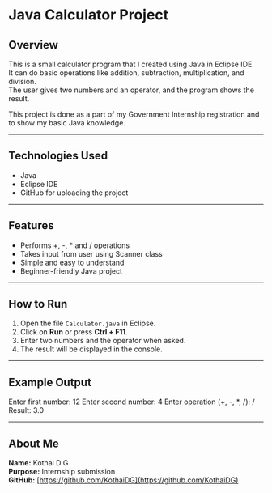 # Java Calculator Project

## Overview
This is a small calculator program that I created using Java in Eclipse IDE.  
It can do basic operations like addition, subtraction, multiplication, and division.  
The user gives two numbers and an operator, and the program shows the result.

This project is done as a part of my Government Internship registration and to show my basic Java knowledge.

---

## Technologies Used
- Java  
- Eclipse IDE  
- GitHub for uploading the project  

---

## Features
- Performs +, -, * and / operations  
- Takes input from user using Scanner class  
- Simple and easy to understand  
- Beginner-friendly Java project  

---

## How to Run
1. Open the file `Calculator.java` in Eclipse.  
2. Click on **Run** or press **Ctrl + F11**.  
3. Enter two numbers and the operator when asked.  
4. The result will be displayed in the console.

---

## Example Output
Enter first number: 12
Enter second number: 4
Enter operation (+, -, *, /): /
Result: 3.0

---
## About Me
**Name:** Kothai D G  
**Purpose:** Internship submission  
**GitHub:** [https://github.com/KothaiDG](https://github.com/KothaiDG)
